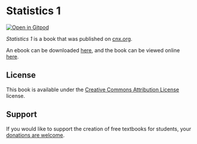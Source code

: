 # Statistics 1

[![Open in Gitpod](https://gitpod.io/button/open-in-gitpod.svg)](https://gitpod.io/from-referrer/)

_Statistics 1_ is a book that was published on [cnx.org](https://cnx.org/).

An ebook can be downloaded [here](https://github.com/cnx-user-books/cnxbook-statistics-1/releases/latest), and the book can be viewed online [here](https://github.com/cnx-user-books/cnxbook-statistics-1/releases/latest).

## License
This book is available under the [Creative Commons Attribution License](./LICENSE) license.

## Support
If you would like to support the creation of free textbooks for students, your [donations are welcome](https://riceconnect.rice.edu/donation/support-openstax-banner).
